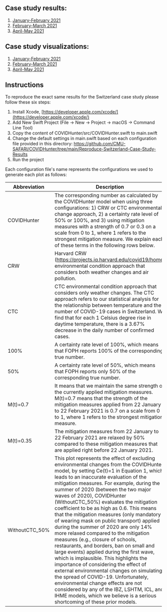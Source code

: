 ## Case study results: 
1. [January-February 2021](https://mealser.github.io/COVIDHunter/data/COVIDHunter-Jan-Feb2021.xlsx)
2. [February-March 2021](https://mealser.github.io/COVIDHunter/data/COVIDHunter-Feb-March2021.xlsx) 
3. [April-May 2021](https://mealser.github.io/COVIDHunter/data/COVIDHunter-April-May2021.xlsx)

## Case study visualizations: 
1. [January-February 2021](https://mealser.github.io/COVIDHunter/visualization/COVIDHunter-Jan-Feb2021.html)
2. [February-March 2021](https://mealser.github.io/COVIDHunter/visualization/COVIDHunter-Feb-March2021.html)
3. [April-May 2021](https://mealser.github.io/COVIDHunter/index.html) 



## Instructions
To reproduce the exact same results for the Switzerland case study please follow these six steps:

1. Install Xcode, [https://developer.apple.com/xcode/](https://developer.apple.com/xcode/)
2. Add New Swift Project (File -> New -> Project -> macOS -> Command Line Tool)
3. Copy the content of COVIDHunter/src/COVIDHunter.swift to main.swift
5. Change the default settings in main.swift based on each configuration file provided in this directory: https://github.com/CMU-SAFARI/COVIDHunter/tree/main/Reproduce-Switzerland-Case-Study-Results
6. Run the project

Each configuration file's name represents the configurations we used to generate each plot as follows:

| Abbreviation   | Description                                                                                                                                                                                                                                                                                                                                                                                                                                                                                                                                                                                                                                                                                                                                                                                                                                                                                                                                                                                                                       |
|----------------|-----------------------------------------------------------------------------------------------------------------------------------------------------------------------------------------------------------------------------------------------------------------------------------------------------------------------------------------------------------------------------------------------------------------------------------------------------------------------------------------------------------------------------------------------------------------------------------------------------------------------------------------------------------------------------------------------------------------------------------------------------------------------------------------------------------------------------------------------------------------------------------------------------------------------------------------------------------------------------------------------------------------------------------|
| COVIDHunter    | The corresponding number as calculated by the COVIDHunter model when using three configurations: 1) CRW or CTC environmental change approach, 2) a certainty rate level of 50% or 100%, and 3) using mitigation measures with a strength of 0.7 or 0.3 on a scale from 0 to 1, where 1 refers to the strongest mitigation measure. We explain each of these terms in the following rows below.                                                                                                                                                                                                                                                                                                                                                                                                                                                                                                                                                                                                                                    |
| CRW            | Harvard CRW (https://projects.iq.harvard.edu/covid19/home) environmental condition approach that considers both weather changes and air pollution.                                                                                                                                                                                                                                                                                                                                                                                                                                                                                                                                                                                                                                                                                                                                                                                                                                                                                |
| CTC            | CTC environmental condition approach that considers only weather changes. The CTC approach refers to our statistical analysis for the relationship between temperature and the number of COVID-19 cases in Switzerland. We find that for each 1 Celsius degree rise in daytime temperature, there is a 3.67% decrease in the daily number of confirmed cases.                                                                                                                                                                                                                                                                                                                                                                                                                                                                                                                                                                                                                                                                     |
| 100%           | A certainty rate level of 100%, which means that FOPH reports 100% of the corresponding true number.                                                                                                                                                                                                                                                                                                                                                                                                                                                                                                                                                                                                                                                                                                                                                                                                                                                                                                                              |
| 50%            | A certainty rate level of 50%, which means that FOPH reports only 50% of the corresponding true number.                                                                                                                                                                                                                                                                                                                                                                                                                                                                                                                                                                                                                                                                                                                                                                                                                                                                                                                           |
| M(t)=0.7       | It means that we maintain the same strength of the currently applied mitigation measures. M(t)=0.7 means that the strength of the mitigation measures applied from 22 January to 22 February 2021 is 0.7 on a scale from 0 to 1, where 1 refers to the strongest mitigation measure.                                                                                                                                                                                                                                                                                                                                                                                                                                                                                                                                                                                                                                                                                                                                              |
| M(t)=0.35      | The mitigation measures from 22 January to 22 February 2021 are relaxed by 50% compared to these mitigation measures that are applied right before 22 January 2021.                                                                                                                                                                                                                                                                                                                                                                                                                                                                                                                                                                                                                                                                                                                                                                                                                                                               |
| WithoutCTC_50% | This plot represents the effect of excluding environmental changes from the COVIDHunter model, by setting Ce(t)=1 in Equation 1, which leads to an inaccurate evaluation of the mitigation measures. For example, during the summer of 2020 (between the two major waves of 2020), COVIDHunter (WithoutCTC_50%) evaluates the mitigation coefficient to be as high as 0.6. This means that the mitigation measures (only mandatory of wearing mask on public transport) applied during the summer of 2020 are only 14% more relaxed compared to the mitigation measures (e.g., closure of schools, restaurants, and borders, ban on small and large events) applied during the first wave, which is implausible. This highlights the importance of considering the effect of external environmental changes on simulating the spread of COVID-19. Unfortunately, environmental change effects are not considered by any of the IBZ, LSHTM, ICL, and IHME models, which we believe is a serious shortcoming of these prior models. |

                    


